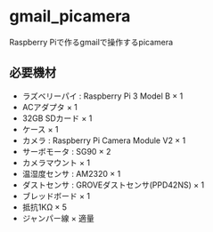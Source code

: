 # gmail_picamera
Raspberry Piで作るgmailで操作するpicamera

## 必要機材
- ラズベリーパイ : Raspberry Pi 3 Model B    × 1
- ACアダプタ                                 × 1
- 32GB SDカード                              × 1
- ケース                                     × 1
- カメラ : Raspberry Pi Camera Module V2     × 1
- サーボモータ : SG90                        × 2
- カメラマウント                             × 1
- 温湿度センサ :  AM2320                     × 1
- ダストセンサ :  GROVEダストセンサ(PPD42NS) × 1
- ブレッドボード                             × 1
- 抵抗1KΩ                                   × 5
- ジャンパー線                               × 適量
